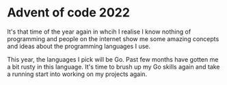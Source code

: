 # Advent of code 2022

It's that time of the year again in whcih I realise I know nothing of
programming and people on the internet show me some amazing concepts and ideas
about the programming languages I use.

This year, the languages I pick will be Go. Past few months have gotten me a bit
rusty in this language. It's time to brush up my Go skills again and take a running
start into working on my projects again.
